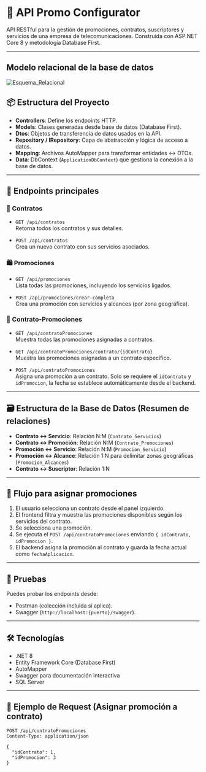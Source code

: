 # 🎯 API Promo Configurator

API RESTful para la gestión de promociones, contratos, suscriptores y servicios de una empresa de telecomunicaciones. Construida con ASP.NET Core 8 y metodología Database First.

---

## Modelo relacional de la base de datos
![Esquema_Relacional](https://github.com/user-attachments/assets/949a22e3-8616-47c6-8015-47584473bc12)

## 📦 Estructura del Proyecto

- **Controllers**: Define los endpoints HTTP.
- **Models**: Clases generadas desde base de datos (Database First).
- **Dtos**: Objetos de transferencia de datos usados en la API.
- **Repository / IRepository**: Capa de abstracción y lógica de acceso a datos.
- **Mapping**: Archivos AutoMapper para transformar entidades ↔ DTOs.
- **Data**: DbContext (`ApplicationDbContext`) que gestiona la conexión a la base de datos.

---

## 🔌 Endpoints principales

### 📝 Contratos

- `GET /api/contratos`  
  Retorna todos los contratos y sus detalles.

- `POST /api/contratos`  
  Crea un nuevo contrato con sus servicios asociados.

### 🛍️ Promociones

- `GET /api/promociones`  
  Lista todas las promociones, incluyendo los servicios ligados.

- `POST /api/promociones/crear-completa`  
  Crea una promoción con servicios y alcances (por zona geográfica).

### 🔗 Contrato-Promociones

- `GET /api/contratoPromociones`  
  Muestra todas las promociones asignadas a contratos.

- `GET /api/contratoPromociones/contrato/{idContrato}`  
  Muestra las promociones asignadas a un contrato específico.

- `POST /api/contratoPromociones`  
  Asigna una promoción a un contrato. Solo se requiere el `idContrato` y `idPromocion`, la fecha se establece automáticamente desde el backend.

---

## 🗃️ Estructura de la Base de Datos (Resumen de relaciones)

- **Contrato ↔ Servicio**: Relación N:M (`Contrato_Servicios`)
- **Contrato ↔ Promoción**: Relación N:M (`Contrato_Promociones`)
- **Promoción ↔ Servicio**: Relación N:M (`Promocion_Servicio`)
- **Promoción ↔ Alcance**: Relación 1:N para delimitar zonas geográficas (`Promocion_Alcances`)
- **Contrato ↔ Suscriptor**: Relación 1:N

---

## 🔄 Flujo para asignar promociones

1. El usuario selecciona un contrato desde el panel izquierdo.
2. El frontend filtra y muestra las promociones disponibles según los servicios del contrato.
3. Se selecciona una promoción.
4. Se ejecuta el `POST /api/contratoPromociones` enviando `{ idContrato, idPromocion }`.
5. El backend asigna la promoción al contrato y guarda la fecha actual como `fechaAplicacion`.

---

## 🧪 Pruebas

Puedes probar los endpoints desde:
- Postman (colección incluida si aplica).
- Swagger (`http://localhost:{puerto}/swagger`).

---

## 🛠️ Tecnologías

- .NET 8
- Entity Framework Core (Database First)
- AutoMapper
- Swagger para documentación interactiva
- SQL Server

---

## 📁 Ejemplo de Request (Asignar promoción a contrato)

```http
POST /api/contratoPromociones
Content-Type: application/json

{
  "idContrato": 1,
  "idPromocion": 3
}
